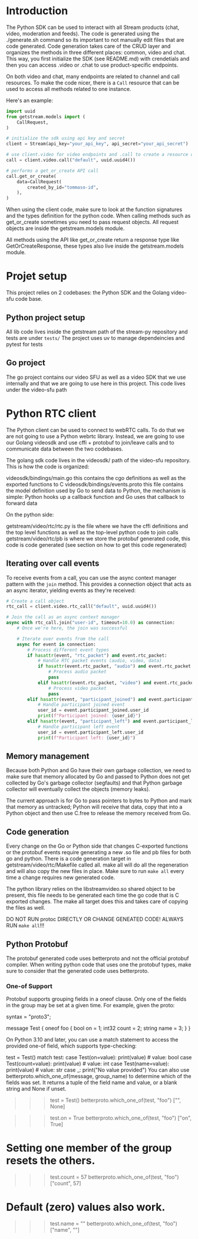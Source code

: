 # Introduction

The Python SDK can be used to interact with all Stream products (chat, video, moderation and feeds). The code is generated using the ./generate.sh command so its important to not manually edit files that are code generated.
Code generation takes care of the CRUD layer and organizes the methods in three different places: common, video and chat. This way, you first initialize the SDK (see README.md) with crendetials and then you can
access .video or .chat to use product-specific endpoints.

On both video and chat, many endpoints are related to channel and call resources. To make the code nicer, there is a `Call` resource that can be used to access all methods related to one instance.

Here's an example:

```python
import uuid
from getstream.models import (
    CallRequest,
)

# initialize the sdk using api key and secret
client = Stream(api_key="your_api_key", api_secret="your_api_secret")

# use client.video for video endpoints and .call to create a resource object for a specific call
call = client.video.call("default", uuid.uuid4())

# performs a get_or_create API call
call.get_or_create(
    data=CallRequest(
        created_by_id="tommaso-id",
    ),
)
```

When using the client code, make sure to look at the function signatures and the types definition for the python code. When calling methods such as get_or_create sometimes you need to pass request objects. All request objects are inside the getstream.models module.

All methods using the API like get_or_create return a response type like GetOrCreateResponse, these types also live inside the getstream.models module.

# Projet setup

This project relies on 2 codebases: the Python SDK and the Golang video-sfu code base.

## Python project setup

All lib code lives inside the getstream path of the stream-py repository and tests are under `tests/` The project uses uv to manage dependeincies and pytest for tests

## Go project

The go project contains our video SFU as well as a video SDK that we use internally and that we are going to use here in this project. This code lives under the video-sfu path

# Python RTC client

The Python client can be used to connect to webRTC calls. To do that we are not going to use a Python webrtc library. Instead, we are going to use our Golang videosdk and use cffi + protobuf to join/leave calls and to communicate data between the two codebases.

The golang sdk code lives in the videosdk/ path of the video-sfu repository. This is how the code is organized:

videosdk/bindings/main.go this contains the cgo definitions as well as the exported functions to C
videosdk/bindings/events.proto this file contains the model definition used by Go to send data to Python, the mechanism is simple: Python hooks up a callback function and Go uses that callback to forward data

On the python side:

getstream/video/rtc/rtc.py is the file where we have the cffi definitions and the top level functions as well as the top-level python code to join calls
getstream/video/rtc/pb is where we store the protobuf generated code, this code is code generated (see section on how to get this code regenerated)

## Iterating over call events

To receive events from a call, you can use the async context manager pattern with the `join` method. This provides a connection object that acts as an async iterator, yielding events as they're received:

```python
# Create a call object
rtc_call = client.video.rtc_call("default", uuid.uuid4())

# Join the call as an async context manager
async with rtc_call.join("user-id", timeout=10.0) as connection:
    # Once we're here, the join was successful

    # Iterate over events from the call
    async for event in connection:
        # Process different event types
        if hasattr(event, "rtc_packet") and event.rtc_packet:
            # Handle RTC packet events (audio, video, data)
            if hasattr(event.rtc_packet, "audio") and event.rtc_packet.audio:
                # Process audio packet
                pass
            elif hasattr(event.rtc_packet, "video") and event.rtc_packet.video:
                # Process video packet
                pass
        elif hasattr(event, "participant_joined") and event.participant_joined:
            # Handle participant joined event
            user_id = event.participant_joined.user_id
            print(f"Participant joined: {user_id}")
        elif hasattr(event, "participant_left") and event.participant_left:
            # Handle participant left event
            user_id = event.participant_left.user_id
            print(f"Participant left: {user_id}")
```

## Memory management

Because both Python and Go have their own garbage collection, we need to make sure that memory allocated by Go and passed to Python does not get collected by Go's garbage collector (segfaults) and that Python garbage collector will eventually collect the objects (memory leaks).

The current approach is for Go to pass pointers to bytes to Python and mark that memory as untracked; Python will receive that data, copy that into a Python object and then use C.free to release the memory received from Go.

## Code generation

Every change on the Go or Python side that changes C-exported functions or the protobuf events require generating a new .so file and pb files for both go and python. There is a code generation target in getstream/video/rtc/Makefile called all. make all will do all the regeneration and will also copy the new files in place. Make sure to run `make all` every time a change requires new generated code.

The python library relies on the libstreamvideo.so shared object to be present, this file needs to be generated each time the go code that is C exported changes. The make all target does this and takes care of copying the files as well.

DO NOT RUN protoc DIRECTLY OR CHANGE GENEATED CODE! ALWAYS RUN `make all`!!!

## Python Protobuf

The protobuf generated code uses betterproto and not the official protobuf compiler. When writing python code that uses one the protobuf types, make sure to consider that the generated code uses betterproto.

### One-of Support

Protobuf supports grouping fields in a oneof clause. Only one of the fields in the group may be set at a given time. For example, given the proto:

syntax = "proto3";

message Test {
  oneof foo {
    bool on = 1;
    int32 count = 2;
    string name = 3;
  }
}

On Python 3.10 and later, you can use a match statement to access the provided one-of field, which supports type-checking:

test = Test()
match test:
    case Test(on=value):
        print(value)  # value: bool
    case Test(count=value):
        print(value)  # value: int
    case Test(name=value):
        print(value)  # value: str
    case _:
        print("No value provided")
You can also use betterproto.which_one_of(message, group_name) to determine which of the fields was set. It returns a tuple of the field name and value, or a blank string and None if unset.

>>> test = Test()
>>> betterproto.which_one_of(test, "foo")
["", None]

>>> test.on = True
>>> betterproto.which_one_of(test, "foo")
["on", True]

# Setting one member of the group resets the others.
>>> test.count = 57
>>> betterproto.which_one_of(test, "foo")
["count", 57]

# Default (zero) values also work.
>>> test.name = ""
>>> betterproto.which_one_of(test, "foo")
["name", ""]
